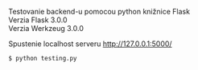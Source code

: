 Testovanie backend-u pomocou python knižnice Flask \
Verzia Flask 3.0.0 \
Verzia Werkzeug 3.0.0 


Spustenie localhost serveru http://127.0.0.1:5000/
```
$ python testing.py
```



